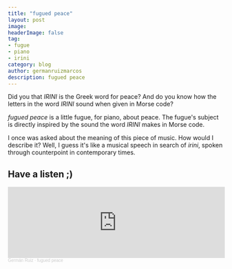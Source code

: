 ```yaml
---
title: "fugued peace"
layout: post
image:  
headerImage: false
tag:
- fugue
- piano
- irini
category: blog
author: germanruizmarcos
description: fugued peace
---
```


 
Did you that *IRINI* is the Greek word for peace? And do you know how the letters in the word *IRINI* sound when given in Morse code?

*fugued peace* is a little fugue, for piano, about peace. The fugue's subject is directly inspired by the sound the word *IRINI* makes in Morse code. 

I once was asked about the meaning of this piece of music. How would I describe it? Well, I guess it's like a musical speech in search of *irini*, spoken through counterpoint in contemporary times. 


## Have a listen ;)

<iframe width="100%" height="166" scrolling="no" frameborder="no" allow="autoplay" src="https://w.soundcloud.com/player/?url=https%3A//api.soundcloud.com/tracks/1299406915%3Fsecret_token%3Ds-ofk0tlqToej&color=%2318db37&auto_play=false&hide_related=false&show_comments=true&show_user=true&show_reposts=false&show_teaser=true"></iframe><div style="font-size: 10px; color: #cccccc;line-break: anywhere;word-break: normal;overflow: hidden;white-space: nowrap;text-overflow: ellipsis; font-family: Interstate,Lucida Grande,Lucida Sans Unicode,Lucida Sans,Garuda,Verdana,Tahoma,sans-serif;font-weight: 100;"><a href="https://soundcloud.com/german-ruiz-115551229" title="Germán Ruiz" target="_blank" style="color: #cccccc; text-decoration: none;">Germán Ruiz</a> · <a href="https://soundcloud.com/german-ruiz-115551229/fugued-peace/s-ofk0tlqToej" title="fugued peace" target="_blank" style="color: #cccccc; text-decoration: none;">fugued peace</a></div>
